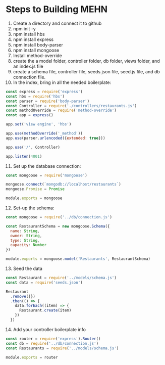 # Steps to Building MEHN
1. Create a directory and connect it to github
2. npm init -y
3. npm install hbs
4. npm install express
5. npm install body-parser
6. npm install mongoose
7. Install method-override
8. create the a model folder, controller folder, db folder, views folder, and an index.js file
9. create a schema file, controller file, seeds.json file, seed.js file, and db connection file.
10. In the index, bring in all the needed boilerplate:
```js
const express = require('express')
const hbs = require('hbs')
const parser = require('body-parser')
const Controller = require('./controllers/restaurants.js')
const methodOverride = require('method-override')
const app = express()

app.set('view engine', 'hbs')

app.use(methodOverride('_method'))
app.use(parser.urlencoded({extended: true}))

app.use('/', Controller)

app.listen(4001)
```
11. Set up the database connection:
```js
const mongoose = require('mongoose')

mongoose.connect(`mongodb://localhost/restaurants`)
mongoose.Promise = Promise

module.exports = mongoose

```
12. Set-up the schema:
```js
const mongoose = require('../db/connection.js')

const RestaurantSchema = new mongoose.Schema({
  name: String,
  owner: String,
  type: String,
  capacity: Number
})

module.exports = mongoose.model('Restaurants', RestaurantSchema)
```
13. Seed the data
```js
const Restaurant = require('../models/schema.js')
const data = require('seeds.json')

Restaurant
  .remove({})
  .then(() => {
    data.forEach((item) => {
      Restaurant.create(item)
    })
  })
```
14. Add your controller boilerplate info
```js
const router = require('express').Router()
const db = require('../db/connection.js')
const Restaurants = require('../models/schema.js')

module.exports = router
```
